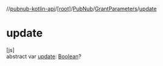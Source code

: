 //[pubnub-kotlin-api](../../../../index.md)/[[root]](../../index.md)/[PubNub](../index.md)/[GrantParameters](index.md)/[update](update.md)

# update

[js]\
abstract var [update](update.md): [Boolean](https://kotlinlang.org/api/core/kotlin-stdlib/kotlin/-boolean/index.html)?
